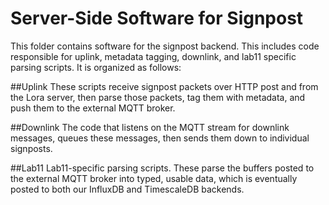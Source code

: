 Server-Side Software for Signpost
=================================

This folder contains software for the signpost backend. This includes
code responsible for uplink, metadata tagging, downlink, and lab11 specific
parsing scripts. It is organized as follows:

##Uplink
These scripts receive signpost packets over HTTP post and from the Lora server,
then parse those packets, tag them with metadata, and push them to the
external MQTT broker.

##Downlink
The code that listens on the MQTT stream for downlink messages, queues
these messages, then sends them down to individual signposts.

##Lab11
Lab11-specific parsing scripts. These parse the buffers posted to the external
MQTT broker into typed, usable data, which is eventually posted to both our
InfluxDB and TimescaleDB backends. 
